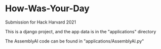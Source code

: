 # How-Was-Your-Day
Submission for Hack Harvard 2021


This is a django project, and the app data is in the "applications" directory

The AssemblyAI code can be found in "applications/AssemblyAI.py"


